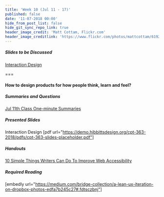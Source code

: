 ```yaml
---
title: 'Week 10 (Jul 11 - 17)'
published: false
date: '11-07-2018 00:00'
hide_from_post_list: false
hide_git_sync_repo_link: true
header_image_credit: 'Matt Cottam, Flickr.com'
header_image_creditlink: 'https://www.flickr.com/photos/mattcottam/6192507935/'
---
```


##### Slides to be Discussed
[Interaction Design](https://demo.hibbittsdesign.org/cpt-363-2018/pdfs/cpt-363-slides-placeholder.pdf)  

===

#### **How to design products for how people think, learn and feel?**

##### Summaries and Questions  
[Jul 11th Class One-minute Summaries](https://sso.canvaslms.com/courses/1413912/assignments/9519526)

##### Presented Slides  
Interaction Design
[pdf url="https://demo.hibbittsdesign.org/cpt-363-2018/pdfs/cpt-363-slides-placeholder.pdf"]  

##### Handouts
[10 Simple Things Writers Can Do To Improve Web Accessibility](http://www.seamlesscms.com/Insights/Content-Accessibility)  

##### Required Reading  
[embedly url="https://medium.com/bridge-collection/a-lean-ux-iteration-on-dropbox-photos-edfa7b245c27#.fdtsczbnj"]
